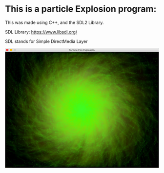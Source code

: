 # This is a particle Explosion program:

This was made using C++, and the SDL2 Library.

SDL Library: https://www.libsdl.org/

SDL stands for Simple DirectMedia Layer 

![Particle Fire Explosion](/images/ParticleExplosionSDL.png)
